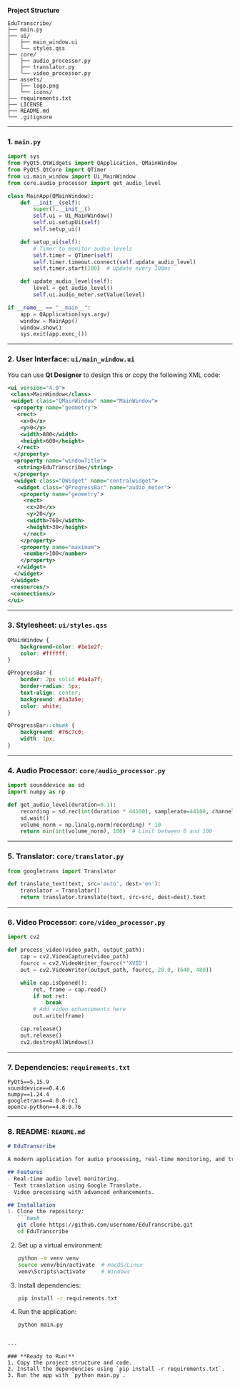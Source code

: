 **Project Structure**
```plaintext
EduTranscribe/
├── main.py
├── ui/
│   ├── main_window.ui
│   └── styles.qss
├── core/
│   ├── audio_processor.py
│   ├── translator.py
│   └── video_processor.py
├── assets/
│   ├── logo.png
│   └── icons/
├── requirements.txt
├── LICENSE
├── README.md
└── .gitignore
```

---

### **1. `main.py`**
```python
import sys
from PyQt5.QtWidgets import QApplication, QMainWindow
from PyQt5.QtCore import QTimer
from ui.main_window import Ui_MainWindow
from core.audio_processor import get_audio_level

class MainApp(QMainWindow):
    def __init__(self):
        super().__init__()
        self.ui = Ui_MainWindow()
        self.ui.setupUi(self)
        self.setup_ui()

    def setup_ui(self):
        # Timer to monitor audio levels
        self.timer = QTimer(self)
        self.timer.timeout.connect(self.update_audio_level)
        self.timer.start(100)  # Update every 100ms

    def update_audio_level(self):
        level = get_audio_level()
        self.ui.audio_meter.setValue(level)

if __name__ == "__main__":
    app = QApplication(sys.argv)
    window = MainApp()
    window.show()
    sys.exit(app.exec_())
```

---

### **2. User Interface: `ui/main_window.ui`**
You can use **Qt Designer** to design this or copy the following XML code:

```xml
<ui version="4.0">
 <class>MainWindow</class>
 <widget class="QMainWindow" name="MainWindow">
  <property name="geometry">
   <rect>
    <x>0</x>
    <y>0</y>
    <width>800</width>
    <height>600</height>
   </rect>
  </property>
  <property name="windowTitle">
   <string>EduTranscribe</string>
  </property>
  <widget class="QWidget" name="centralwidget">
   <widget class="QProgressBar" name="audio_meter">
    <property name="geometry">
     <rect>
      <x>20</x>
      <y>20</y>
      <width>760</width>
      <height>30</height>
     </rect>
    </property>
    <property name="maximum">
     <number>100</number>
    </property>
   </widget>
  </widget>
 </widget>
 <resources/>
 <connections/>
</ui>
```

---

### **3. Stylesheet: `ui/styles.qss`**
```css
QMainWindow {
    background-color: #1e1e2f;
    color: #ffffff;
}

QProgressBar {
    border: 2px solid #4a4a7f;
    border-radius: 5px;
    text-align: center;
    background: #3a3a5e;
    color: white;
}

QProgressBar::chunk {
    background: #76c7c0;
    width: 1px;
}
```

---

### **4. Audio Processor: `core/audio_processor.py`**
```python
import sounddevice as sd
import numpy as np

def get_audio_level(duration=0.1):
    recording = sd.rec(int(duration * 44100), samplerate=44100, channels=1, dtype='float64')
    sd.wait()
    volume_norm = np.linalg.norm(recording) * 10
    return min(int(volume_norm), 100)  # Limit between 0 and 100
```

---

### **5. Translator: `core/translator.py`**
```python
from googletrans import Translator

def translate_text(text, src='auto', dest='en'):
    translator = Translator()
    return translator.translate(text, src=src, dest=dest).text
```

---

### **6. Video Processor: `core/video_processor.py`**
```python
import cv2

def process_video(video_path, output_path):
    cap = cv2.VideoCapture(video_path)
    fourcc = cv2.VideoWriter_fourcc(*'XVID')
    out = cv2.VideoWriter(output_path, fourcc, 20.0, (640, 480))

    while cap.isOpened():
        ret, frame = cap.read()
        if not ret:
            break
        # Add video enhancements here
        out.write(frame)

    cap.release()
    out.release()
    cv2.destroyAllWindows()
```

---

### **7. Dependencies: `requirements.txt`**
```plaintext
PyQt5==5.15.9
sounddevice==0.4.6
numpy==1.24.4
googletrans==4.0.0-rc1
opencv-python==4.8.0.76
```

---

### **8. README: `README.md`**
```markdown
# EduTranscribe

A modern application for audio processing, real-time monitoring, and translation with an elegant user interface.

## Features
- Real-time audio level monitoring.
- Text translation using Google Translate.
- Video processing with advanced enhancements.

## Installation
1. Clone the repository:
   ```bash
   git clone https://github.com/username/EduTranscribe.git
   cd EduTranscribe
   ```

2. Set up a virtual environment:
   ```bash
   python -m venv venv
   source venv/bin/activate  # macOS/Linux
   venv\Scripts\activate     # Windows
   ```

3. Install dependencies:
   ```bash
   pip install -r requirements.txt
   ```

4. Run the application:
   ```bash
   python main.py
   ```
```

---

### **Ready to Run!**
1. Copy the project structure and code.
2. Install the dependencies using `pip install -r requirements.txt`.
3. Run the app with `python main.py`.
